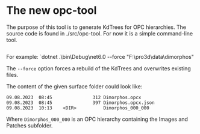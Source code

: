 # The new opc-tool

The purpose of this tool is to generate KdTrees for OPC hierarchies.
The source code is found in ./src/opc-tool. For now it is a simple command-line tool.

```
```

For example: 
`dotnet .\bin\Debug\net6.0 --force "F:\pro3d\data\dimorphos"

The `--force` option forces a rebuild of the KdTrees and overwrites existing files.

The content of the given surface folder could look like:
```
09.08.2023  08:45               312 Dimorphos.opcx
09.08.2023  08:45               397 Dimorphos.opcx.json
09.08.2023  10:13    <DIR>          Dimorphos_000_000
```

Where `Dimorphos_000_000` is an OPC hierarchy containing the Images and Patches subfolder.
